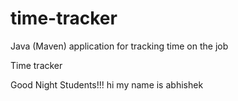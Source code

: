 # time-tracker
Java (Maven) application for tracking time on the job

Time tracker

Good Night Students!!!
hi my name is abhishek
